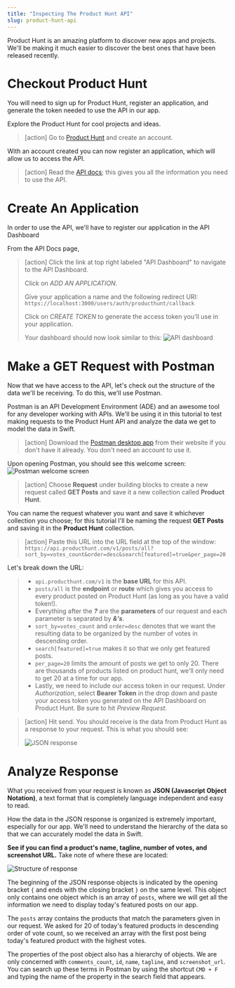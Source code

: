 ```yaml
---
title: "Inspecting The Product Hunt API"
slug: product-hunt-api
---
```


Product Hunt is an amazing platform to discover new apps and projects. We'll be making it much easier to discover the best ones that have been released recently.

# Checkout Product Hunt

You will need to sign up for Product Hunt, register an application, and generate the token needed to use the API in our app.

Explore the Product Hunt for cool projects and ideas.

> [action]
> Go to [Product Hunt](https://www.producthunt.com/) and create an account.

With an account created you can now register an application, which will allow us to access the API.

> [action]
> Read the [API docs](https://api.producthunt.com/v1/docs/); this gives you all the information you need to use the API.

# Create An Application

In order to use the API, we'll have to register our application in the API Dashboard

From the API Docs page,

> [action]
> Click the link at top right labeled "API Dashboard" to navigate to the API Dashboard.
>
> Click on _ADD AN APPLICATION_.
>
> Give your application a name and the following redirect URI:
> `https://localhost:3000/users/auth/producthunt/callback`
>
> Click on _CREATE TOKEN_ to generate the access token you'll use in your application.
>
> Your dashboard should now look similar to this:
> ![API dashboard](assets/api-dashboard.png)

# Make a GET Request with Postman

Now that we have access to the API, let's check out the structure of the data we'll be receiving. To do this, we'll use Postman.

Postman is an API Development Environment (ADE) and an awesome tool for any developer working with APIs. We'll be using it in this tutorial to test making requests to the Product Hunt API and analyze the data we get to model the data in Swift.

> [action]
> Download the [Postman desktop app](https://www.getpostman.com/) from their website if you don't have it already. You don't need an account to use it.

Upon opening Postman, you should see this welcome screen:
![Postman welcome screen](assets/postman-welcome-screen.png)

> [action]
> Choose **Request** under building blocks to create a new request called **GET Posts** and save it a new collection called **Product Hunt**.

You can name the request whatever you want and save it whichever collection you choose; for this tutorial I'll be naming the request **GET Posts** and saving it in the **Product Hunt** collection.

> [action]
> Paste this URL into the URL field at the top of the window: `https://api.producthunt.com/v1/posts/all?sort_by=votes_count&order=desc&search[featured]=true&per_page=20`

Let's break down the URL:

> - `api.producthunt.com/v1` is the **base URL** for this API.
> - `posts/all` is the **endpoint** or **route** which gives you access to every product posted on Product Hunt (as long as you have a valid token!).
> - Everything after the **_?_** are the **parameters** of our request and each parameter is separated by **_&'s_**.
> - `sort_by=votes_count` and `order=desc` denotes that we want the resulting data to be organized by the number of votes in descending order.
> - `search[featured]=true` makes it so that we only get featured posts.
> - `per_page=20` limits the amount of posts we get to only 20. There are thousands of products listed on product hunt, we'll only need to get 20 at a time for our app.
> - Lastly, we need to include our access token in our request. Under _Authorization_, select **Bearer Token** in the drop down and paste your access token you generated on the API Dashboard on Product Hunt. Be sure to hit _Preview Request_.

> [action]
> Hit send. You should receive is the data from Product Hunt as a response to your request. This is what you should see:
>
> ![JSON response](assets/postman-get-request.png)

# Analyze Response

What you received from your request is known as **JSON (Javascript Object Notation)**, a text format that is completely language independent and easy to read.

How the data in the JSON response is organized is extremely important, especially for our app. We'll need to understand the hierarchy of the data so that we can accurately model the data in Swift.

**See if you can find a product's name, tagline, number of votes, and screenshot URL.** Take note of where these are located:

![Structure of response](assets/response-structure.png)

The beginning of the JSON response objects is indicated by the opening bracket `{` and ends with the closing bracket `}` on the same level. This object only contains one object which is an array of `posts`, where we will get all the information we need to display today's featured posts on our app.

The `posts` array contains the products that match the parameters given in our request. We asked for 20 of today's featured products in descending order of vote count, so we received an array with the first post being today's featured product with the highest votes.

The properties of the post object also has a hierarchy of objects. We are only concerned with `comments_count`, `id`, `name`, `tagline`, and `screenshot_url`. You can search up these terms in Postman by using the shortcut `CMD + F` and typing the name of the property in the search field that appears.
